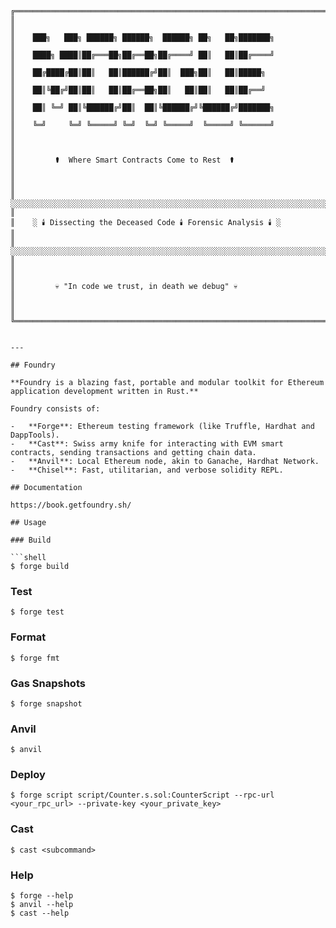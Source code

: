     ╔══════════════════════════════════════════════════════════════════════════════╗
    ║                                                                              ║
    ║    ███╗   ███╗ ██████╗ ██████╗  ██████╗ ██╗   ██╗███████╗                  ║
    ║    ████╗ ████║██╔═══██╗██╔══██╗██╔════╝ ██║   ██║██╔════╝                  ║
    ║    ██╔████╔██║██║   ██║██████╔╝██║  ███╗██║   ██║█████╗                    ║
    ║    ██║╚██╔╝██║██║   ██║██╔══██╗██║   ██║██║   ██║██╔══╝                    ║
    ║    ██║ ╚═╝ ██║╚██████╔╝██║  ██║╚██████╔╝╚██████╔╝███████╗                  ║
    ║    ╚═╝     ╚═╝ ╚═════╝ ╚═╝  ╚═╝ ╚═════╝  ╚═════╝ ╚══════╝                  ║
    ║                                                                              ║
    ║         ⚰️  Where Smart Contracts Come to Rest  ⚰️                          ║
    ║                                                                              ║
    ║    ░░░░░░░░░░░░░░░░░░░░░░░░░░░░░░░░░░░░░░░░░░░░░░░░░░░░░░░░░░░░░░░░░░░░░░░░    ║
    ║    ░ 🕯️ Dissecting the Deceased Code 🕯️ Forensic Analysis 🕯️ ░            ║
    ║    ░░░░░░░░░░░░░░░░░░░░░░░░░░░░░░░░░░░░░░░░░░░░░░░░░░░░░░░░░░░░░░░░░░░░░░░░    ║
    ║                                                                              ║
    ║         💀 "In code we trust, in death we debug" 💀                         ║
    ║                                                                              ║
    ╚══════════════════════════════════════════════════════════════════════════════╝
```

---

## Foundry

**Foundry is a blazing fast, portable and modular toolkit for Ethereum application development written in Rust.**

Foundry consists of:

-   **Forge**: Ethereum testing framework (like Truffle, Hardhat and DappTools).
-   **Cast**: Swiss army knife for interacting with EVM smart contracts, sending transactions and getting chain data.
-   **Anvil**: Local Ethereum node, akin to Ganache, Hardhat Network.
-   **Chisel**: Fast, utilitarian, and verbose solidity REPL.

## Documentation

https://book.getfoundry.sh/

## Usage

### Build

```shell
$ forge build
```

### Test

```shell
$ forge test
```

### Format

```shell
$ forge fmt
```

### Gas Snapshots

```shell
$ forge snapshot
```

### Anvil

```shell
$ anvil
```

### Deploy

```shell
$ forge script script/Counter.s.sol:CounterScript --rpc-url <your_rpc_url> --private-key <your_private_key>
```

### Cast

```shell
$ cast <subcommand>
```

### Help

```shell
$ forge --help
$ anvil --help
$ cast --help
```
